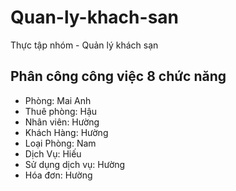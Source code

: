 # Quan-ly-khach-san
Thực tập nhóm - Quản lý khách sạn
## Phân công công việc 8 chức năng
- Phòng: Mai Anh
- Thuê phòng: Hậu
- Nhân viên: Hường
- Khách Hàng: Hường
- Loại Phòng: Nam
- Dịch Vụ: Hiếu
- Sử dụng dịch vụ: Hường
- Hóa đơn: Hường
